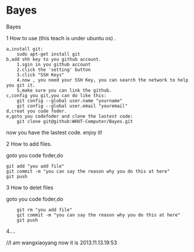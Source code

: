 Bayes
=====

Bayes

1 How to use (this teach is under ubuntu os) .

	a,install git:
		sudo apt-get install git
	b,add shh key to you github account.
		1.sgin in you github account 
		2.click the 'setting' button
		3.click "SSH Keys"
		4.now , you need your SSH Key, you can search the network to help you git it.
		5,make sure you can link the github.
	c,config you git,you can do like this: 
		git config --global user.name "yourname"
		git config --global user.email "youremail"
	d,creat you code foder.
	e,goto you codefoder and clone the lastest code:
		git clone git@github:WHUT-Computer/Bayes.git
		
now you have the lastest code. enjoy it!


2 How to add files.

goto you code foder,do

	git add "you add file"
	git commit -m "you can say the reason why you do this at here"
	git push
	

3 How to delet files

goto you code foder,do

        git rm "you add file"
        git commit -m "you can say the reason why you do this at here"
        git push
        

4....


//I am wangxiaoyang  now it is 2013.11.13.19:53

